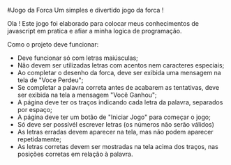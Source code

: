 #Jogo da Forca
Um simples e divertido jogo da forca !

Ola ! Este jogo foi elaborado para colocar meus conhecimentos de javascript em pratica e afiar a minha logica de programação.

Como o projeto deve funcionar:

- Deve funcionar só com letras maiúsculas;
- Não devem ser utilizadas letras com acentos nem caracteres especiais;
- Ao completar o desenho da forca, deve ser exibida uma mensagem na tela de "Voce Perdeu";
- Se completar a palavra correta antes de acabarem as tentativas, deve ser exibida na tela a mensagem "Você Ganhou";
- A página deve ter os traços indicando cada letra da palavra, separados por espaço;
- A página deve ter um botão de "Iniciar Jogo" para começar o jogo;
- Só deve ser possívél escrever letras (os números não serão válidos)
- As letras erradas devem aparecer na tela, mas não podem aparecer repetidamente;
- As letras corretas devem ser mostradas na tela acima dos traços, nas posições corretas em relação à palavra.
